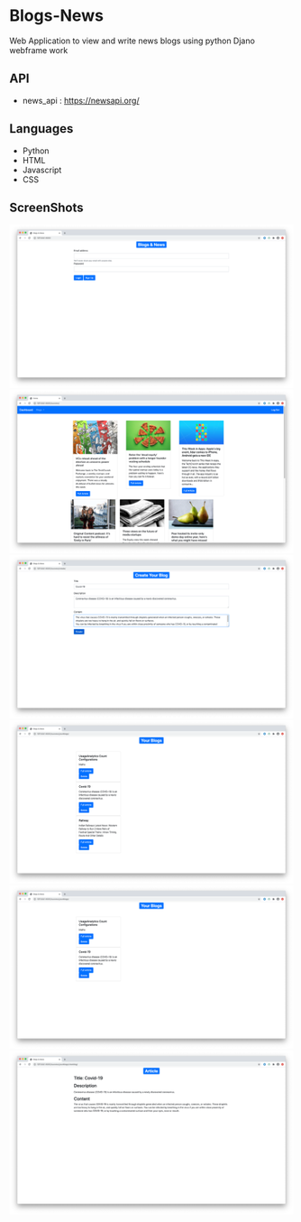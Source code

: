 # Blogs-News
Web Application to view and write news blogs using python Djano webframe work

## API
* news_api : https://newsapi.org/

## Languages
* Python
* HTML
* Javascript
* CSS

## ScreenShots
![picture alt](https://github.com/mohan-veer/Blogs-News/blob/main/images/login.png)
![picture alt](https://github.com/mohan-veer/Blogs-News/blob/main/images/dashboard.png)
![picture alt](https://github.com/mohan-veer/Blogs-News/blob/main/images/createblog.png)
![picture alt](https://github.com/mohan-veer/Blogs-News/blob/main/images/viewblog.png)
![picture alt](https://github.com/mohan-veer/Blogs-News/blob/main/images/deleteblog.png)
![picture alt](https://github.com/mohan-veer/Blogs-News/blob/main/images/viewarticle.png)


